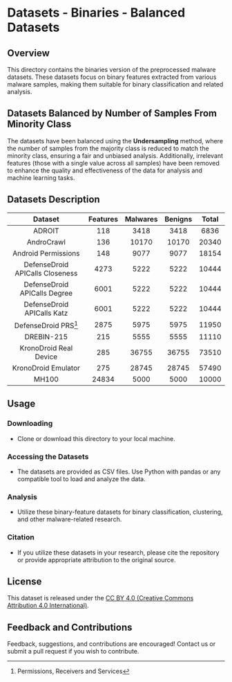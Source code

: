# Datasets - Binaries - Balanced Datasets

## Overview
This directory contains the binaries version of the preprocessed malware datasets. These datasets focus on binary features extracted from various malware samples, making them suitable for binary classification and related analysis.

## Datasets Balanced by Number of Samples From Minority Class

The datasets have been balanced using the **Undersampling** method, where the number of samples from the majority class is reduced to match the minority class, ensuring a fair and unbiased analysis. Additionally, irrelevant features (those with a single value across all samples) have been removed to enhance the quality and effectiveness of the data for analysis and machine learning tasks.

## Datasets Description

|             Dataset               | Features | Malwares | Benigns | Total |
|:---------------------------------:|:--------:|:--------:|:-------:|:-----:|
|             ADROIT                |   118    |   3418   |   3418  |  6836 |
|           AndroCrawl              |   136    |   10170  |  10170  | 20340 |
|       Android Permissions         |   148    |   9077   |   9077  | 18154 |
|  DefenseDroid APICalls Closeness  |   4273   |   5222   |   5222  | 10444 |
|   DefenseDroid APICalls Degree    |   6001   |   5222   |   5222  | 10444 |
|    DefenseDroid APICalls Katz     |   6001   |   5222   |   5222  | 10444 |
|      DefenseDroid PRS[^PRS]       |   2875   |   5975   |   5975  | 11950 |
|           DREBIN-215              |   215    |   5555   |   5555  | 11110 |
|      KronoDroid Real Device       |   285    |   36755  |  36755  | 73510 |
|        KronoDroid Emulator        |   275    |   28745  |  28745  | 57490 |
|             MH100                 |   24834  |   5000   |  5000   | 10000 |

[^PRS]: Permissions, Receivers and Services

## Usage

### Downloading

- Clone or download this directory to your local machine.

### Accessing the Datasets

- The datasets are provided as CSV files. Use Python with pandas or any compatible tool to load and analyze the data.

### Analysis

- Utilize these binary-feature datasets for binary classification, clustering, and other malware-related research.

### Citation

- If you utilize these datasets in your research, please cite the repository or provide appropriate attribution to the original source.

## License

This dataset is released under the [CC BY 4.0 (Creative Commons Attribution 4.0 International)](https://creativecommons.org/licenses/by/4.0/).

## Feedback and Contributions

Feedback, suggestions, and contributions are encouraged! Contact us or submit a pull request if you wish to contribute.
